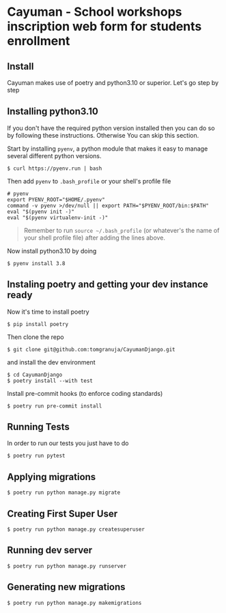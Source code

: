 # Cayuman - School workshops inscription web form for students enrollment

## Install

Cayuman makes use of poetry and python3.10 or superior. Let's go step by step

## Installing python3.10

If you don't have the required python version installed then you can do so by following these instructions. Otherwise You can skip this section.

Start by installing `pyenv`, a python module that makes it easy to manage several different python versions.

```console
$ curl https://pyenv.run | bash
```

Then add `pyenv` to `.bash_profile` or your shell's profile file

```console
# pyenv
export PYENV_ROOT="$HOME/.pyenv"
command -v pyenv >/dev/null || export PATH="$PYENV_ROOT/bin:$PATH"
eval "$(pyenv init -)"
eval "$(pyenv virtualenv-init -)"
```

> Remember to run `source ~/.bash_profile` (or whatever's the name of your shell profile file) after adding the lines above.

Now install python3.10 by doing

```console
$ pyenv install 3.8
```

## Instaling poetry and getting your dev instance ready

Now it's time to install poetry

```console
$ pip install poetry
```

Then clone the repo

```console
$ git clone git@github.com:tomgranuja/CayumanDjango.git
```

and install the dev environment

```console
$ cd CayumanDjango
$ poetry install --with test
```

Install pre-commit hooks (to enforce coding standards)

```console
$ poetry run pre-commit install
```

## Running Tests

In order to run our tests you just have to do

```console
$ poetry run pytest
```

## Applying migrations

```console
$ poetry run python manage.py migrate
```

## Creating First Super User

```console
$ poetry run python manage.py createsuperuser
```

## Running dev server

```console
$ poetry run python manage.py runserver
```

## Generating new migrations

```console
$ poetry run python manage.py makemigrations
```
